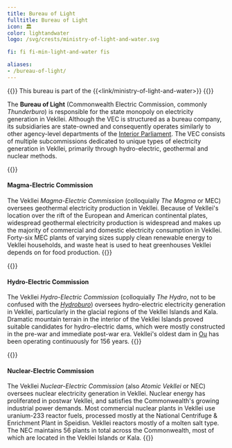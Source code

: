 ```yaml
---
title: Bureau of Light
fulltitle: Bureau of Light
icon: 🏛️
color: lightandwater
logo: /svg/crests/ministry-of-light-and-water.svg

fi: fi fi-min-light-and-water fis

aliases:
- /bureau-of-light/
---
```

{{<note series>}}
 This bureau is part of the {{<link/ministry-of-light-and-water>}}
{{</note>}}

The <span class="fi fi-min-light-and-water fis"></span> **Bureau of Light** (Commonwealth Electric Commission, commonly *Thunderburo*) is responsible for the state monopoly on electricity generation in Vekllei. Although the VEC is structured as a bureau company, its subsidiaries are state-owned and consequently operates similarly to other agency-level departments of the [Interior Parliament](/factbook/society/state/government/interior). The VEC consists of multiple subcommissions dedicated to unique types of electricity generation in Vekllei, primarily through hydro-electric, geothermal and nuclear methods.

{{<note panel>}}
#### Magma-Electric Commission

The Vekllei *Magma-Electric Commission* (colloquially *The Magma* or MEC) oversees geothermal electricity production in Vekllei. Because of Vekllei's location over the rift of the European and American continental plates, widespread geothermal electricity production is widespread and makes up the majority of commercial and domestic electricity consumption in Vekllei. Forty-six MEC plants of varying sizes supply clean renewable energy to Vekllei households, and waste heat is used to heat greenhouses Vekllei depends on for food production.
{{</note>}}

{{<note panel>}}
#### Hydro-Electric Commission

The Vekllei *Hydro-Electric Commission* (colloquially *The Hydro*, not to be confused with the [*Hydroburo*](#vekllei-water-commission)) oversees hydro-electric electricity generation in Vekllei, particularly in the glacial regions of the Vekllei Islands and Kala. Dramatic mountain terrain in the interior of the Vekllei Islands proved suitable candidates for hydro-electric dams, which were mostly constructed in the pre-war and immediate post-war era. Vekllei's oldest dam in [Ou](/factbook/landscape/boroughs/ou/) has been operating continuously for 156 years.
{{</note>}}

{{<note panel>}}
#### Nuclear-Electric Commission

The Vekllei *Nuclear-Electric Commission* (also *Atomic Vekllei* or NEC) oversees nuclear electricity generation in Vekllei. Nuclear energy has proliferated in postwar Vekllei, and satisfies the Commonwealth's growing industrial power demands. Most commercial nuclear plants in Vekllei use uranium-233 reactor fuels, processed mostly at the National Centrifuge & Enrichment Plant in Speidisn. Vekllei reactors mostly of a molten salt type. The NEC maintains 56 plants in total across the Commonwealth, most of which are located in the Vekllei Islands or Kala.
{{</note>}}